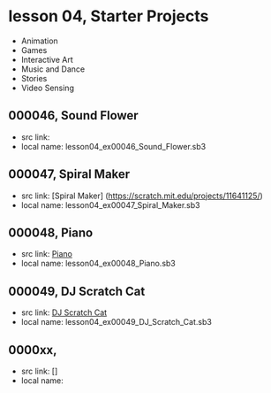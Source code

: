 # lesson 04, Starter Projects

+ Animation
+ Games
+ Interactive Art
+ Music and Dance
+ Stories	
+ Video Sensing 

## 000046, Sound Flower 

+ src link:
+ local name: lesson04_ex00046_Sound_Flower.sb3


## 000047, Spiral Maker 

+ src link: [Spiral Maker] (https://scratch.mit.edu/projects/11641125/)
+ local name: lesson04_ex00047_Spiral_Maker.sb3


## 000048, Piano  

+ src link: [Piano](https://scratch.mit.edu/projects/10012676/) 
+ local name: lesson04_ex00048_Piano.sb3

## 000049, DJ Scratch Cat

+ src link: [DJ Scratch Cat](https://scratch.mit.edu/projects/11640429/) 
+ local name: lesson04_ex00049_DJ_Scratch_Cat.sb3

## 0000xx,  

+ src link: [] 
+ local name: 

